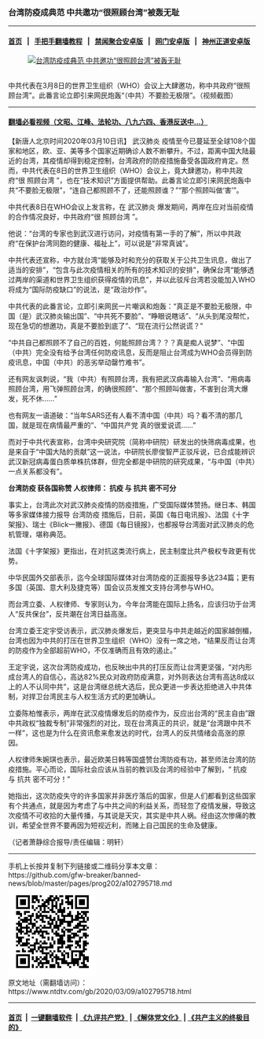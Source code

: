 ### 台湾防疫成典范 中共邀功“很照顾台湾”被轰无耻
------------------------

#### [首页](https://github.com/gfw-breaker/banned-news/blob/master/README.md) &nbsp;&nbsp;|&nbsp;&nbsp; [手把手翻墙教程](https://github.com/gfw-breaker/guides/wiki) &nbsp;&nbsp;|&nbsp;&nbsp; [禁闻聚合安卓版](https://github.com/gfw-breaker/bn-android) &nbsp;&nbsp;|&nbsp;&nbsp; [网门安卓版](https://github.com/oGate2/oGate) &nbsp;&nbsp;|&nbsp;&nbsp; [神州正道安卓版](https://github.com/SzzdOgate/update) 



<div><div class="featured_image">
 <a href="https://i.ntdtv.com/assets/uploads/2020/03/WHO-meeting-China.jpg" target="_blank">
  <figure>
   <img alt="台湾防疫成典范 中共邀功“很照顾台湾”被轰无耻" src="https://i.ntdtv.com/assets/uploads/2020/03/WHO-meeting-China.jpg"/>
  </figure><br/>
 </a>
 <span class="caption">
  中共代表在3月8日的世界卫生组织（WHO）会议上大肆邀功，称中共政府“很照顾台湾”。此番言论立即引来网民炮轰“（中共）不要脸无极限”。（视频截图）
 </span>
</div>
</div><hr/>

#### [翻墙必看视频（文昭、江峰、法轮功、八九六四、香港反送中...）](https://github.com/gfw-breaker/banned-news/blob/master/pages/link3.md)

<div><div class="post_content" itemprop="articleBody">
 <p>
  【新唐人北京时间2020年03月10日讯】
  <ok href="https://www.ntdtv.com/gb/武汉肺炎.htm">
   武汉肺炎
  </ok>
  疫情至今已蔓延至全球108个国家和地区，欧、亚、美等多个国家近期确诊人数不断攀升。不过，距离中国大陆最近的台湾，其疫情却得到稳定控制，台湾政府的防疫措施备受各国政府肯定。然而，中共代表在8日的世界卫生组织（WHO）会议上，竟大肆邀功，称中共政府“很
  <ok href="https://www.ntdtv.com/gb/照顾台湾.htm">
   照顾台湾
  </ok>
  ”，也在“技术知识”方面提供帮助。此番言论立即引来网民炮轰中共“不要脸无极限”，“连自己都照顾不了，还能照顾谁？”“那个照顾叫做‘害’”。
 </p>
 <p>
  中共代表8日在WHO会议上发言称，在
  <ok href="https://www.ntdtv.com/gb/武汉肺炎.htm">
   武汉肺炎
  </ok>
  爆发期间，两岸在应对当前疫情的合作情况良好，中共政府“很
  <ok href="https://www.ntdtv.com/gb/照顾台湾.htm">
   照顾台湾
  </ok>
  ”。
 </p>
 <p>
  他说：“台湾的专家也到武汉进行访问，对疫情有第一手的了解”，所以中共政府“在保护台湾同胞的健康、福祉上”，可以说是“非常真诚”。
 </p>
 <p>
  中共代表还宣称，中方就台湾“能够及时和充分的获取关于公共卫生讯息，做出了适当的安排”，“包含与此次疫情相关的所有的技术知识的安排”，确保台湾“能够透过两岸的渠道和世界卫生组织获得疫情的讯息”，并以此驳斥台湾若没能加入WHO将成为“国际防疫缺口”的说法，是“政治炒作”。
 </p>
 <p>
  中共代表的此番言论，立即引来网民一片嘲讽和炮轰：“真正是不要脸无极限，中国（是）武汉肺炎输出国”、“中共死不要脸”、“睁眼说瞎话”、“从头到尾没帮忙，现在急切的想邀功，真是不要脸到底了”、“现在流行公然说谎？”
 </p>
 <p>
  “中共自己都照顾不了自己的百姓，何能照顾台湾？？？真是痴人说梦”、“中国（中共）完全没有给予台湾任何防疫讯息，反而是阻止台湾成为WHO会员得到防疫讯息，中国（中共）的恶劣举动罄竹难书”。
 </p>
 <p>
  还有网友讽刺说，“我（中共）有照顾台湾，我有把武汉病毒输入台湾”、“用病毒照顾台湾，用飞弹照顾台湾，的确很照顾”、“那个照顾叫做害，不害到台湾大爆发，死不休……”
 </p>
 <p>
  也有网友一语道破：“当年SARS还有人看不清中国（中共）吗？看不清的那几国，就是现在病情最严重的”、“中国共产党 真的很爱说谎……”
 </p>
 <p>
  而对于中共代表宣称，台湾中央研究院（简称中研院）研发出的快筛病毒成果，也是来自于“中国大陆的贡献”这一说法，中研院长廖俊智严正驳斥说，已合成能辨识武汉新冠病毒蛋白质单株抗体群，但完全都是中研院的研究成果，“与中国（中共）一点关系都没有”。
 </p>
 <p>
  <strong>
   <ok href="https://www.ntdtv.com/gb/台湾防疫.htm">
    台湾防疫
   </ok>
   获各国称赞 人权律师：
   <ok href="https://www.ntdtv.com/gb/抗疫.htm">
    抗疫
   </ok>
   与
   <ok href="https://www.ntdtv.com/gb/抗共.htm">
    抗共
   </ok>
   密不可分
  </strong>
 </p>
 <p>
  事实上，台湾此次对武汉肺炎疫情的防疫措施，广受国际媒体赞扬。继日本、韩国等多家媒体接力报导
  <ok href="https://www.ntdtv.com/gb/台湾防疫.htm">
   台湾防疫
  </ok>
  措施后，日前，英国《每日电讯报》、法国《十字架报》、瑞士《Blick一撇报》、德国《每日镜报》，也都报导台湾面对武汉肺炎的危机管理，堪称典范。
 </p>
 <p>
  法国《十字架报》更指出，在对抗这类流行病上，民主制度比共产极权专政更有优势。
 </p>
 <p>
  中华民国外交部表示，迄今全球国际媒体对台湾防疫的正面报导多达234篇；更有多国（英国、意大利及捷克等）国会议员发推文支持台湾参与WHO。
 </p>
 <p>
  而台湾立委、人权律师、专家则认为，今年台湾能在国际上扬名，应该归功于台湾人“反共保台”，反共潮在台湾日益高涨。
 </p>
 <p>
  台湾立委王定宇受访表示，武汉肺炎爆发后，更突显与中共走越近的国家越倒楣，台湾也因为中共的打压在世界卫生组织（WHO）没有一席之地，“结果反而让台湾的防疫作为全部超前WHO，不仅准确而且有效的遏止。”
 </p>
 <p>
  王定宇说，这次台湾防疫成功，也反映出中共的打压反而让台湾更坚强，“对内形成台湾人的自信心，高达82%民众对政府防疫满意，对外则表达台湾有高达8成以上的人不认同中共”，这是台湾继总统大选后，民众更进一步表达拒绝进入中共体制，对捍卫台湾民主与人权生活方式的更加确认。
 </p>
 <p>
  立委陈柏惟表示，两岸在武汉疫情爆发后的防疫作为，反应出台湾的“民主自由”跟中共政权“独裁专制”非常强烈的对比，现在台湾真正的共识，就是“台湾跟中共不一样”，这也是为什么在资讯愈来愈发达的时代，台湾人的反共情绪会高涨的原因。
 </p>
 <p>
  人权律师朱婉琪也表示，最近欧美日韩等国盛赞台湾防疫有功，甚至师法台湾的防疫措施。平心而论，国际社会应该从当前的教训及台湾的经验中了解到，“
  <ok href="https://www.ntdtv.com/gb/抗疫.htm">
   抗疫
  </ok>
  与
  <ok href="https://www.ntdtv.com/gb/抗共.htm">
   抗共
  </ok>
  密不可分！”
 </p>
 <p>
  她指出，这次防疫失守的许多国家并非医疗落后的国家，但是人们都看到这些国家有个共通点，就是因为考虑了与中共之间的利益关系，而轻忽了疫情发展，导致这次疫情不可收拾的大量传播，与其说是天灾，其实是中共人祸。经由这次惨痛的教训，希望全世界不要再因为短视近利，而赌上自己国民的生命及健康。
 </p>
 <p>
  （记者萧静综合报导/责任编辑：明轩）
 </p>
 <div class="single_ad">
 </div>
</div>
</div>
<hr/>
手机上长按并复制下列链接或二维码分享本文章：<br/>
https://github.com/gfw-breaker/banned-news/blob/master/pages/prog202/a102795718.md <br/>
<a href='https://github.com/gfw-breaker/banned-news/blob/master/pages/prog202/a102795718.md'><img src='https://github.com/gfw-breaker/banned-news/blob/master/pages/prog202/a102795718.md.png'/></a> <br/>
原文地址（需翻墙访问）：https://www.ntdtv.com/gb/2020/03/09/a102795718.html


------------------------
#### [首页](https://github.com/gfw-breaker/banned-news/blob/master/README.md) &nbsp;|&nbsp; [一键翻墙软件](https://github.com/gfw-breaker/nogfw/blob/master/README.md) &nbsp;| [《九评共产党》](https://github.com/gfw-breaker/9ping.md/blob/master/README.md#九评之一评共产党是什么) | [《解体党文化》](https://github.com/gfw-breaker/jtdwh.md/blob/master/README.md) | [《共产主义的终极目的》](https://github.com/gfw-breaker/gczydzjmd.md/blob/master/README.md)


<img src='http://gfw-breaker.win/banned-news/pages/prog202/a102795718.md' width='0px' height='0px'/>